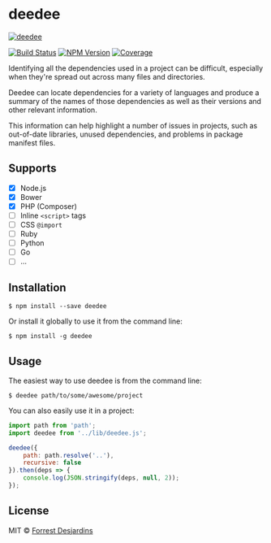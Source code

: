 # deedee

[![deedee](media/header.png)]()

[![Build Status][travis-image]][travis-url]
[![NPM Version][npm-image]][npm-url]
[![Coverage][coveralls-image]][coveralls-url]

Identifying all the dependencies used in a project can be difficult, especially
when they're spread out across many files and directories.

Deedee can locate dependencies for a variety of languages and produce a summary of the names of
those dependencies as well as their versions and other relevant information.

This information can help highlight a number of issues in projects, such as out-of-date
libraries, unused dependencies, and problems in package manifest files.

## Supports

- [x] Node.js
- [x] Bower
- [x] PHP (Composer)
- [ ] Inline `<script>` tags
- [ ] CSS `@import`
- [ ] Ruby
- [ ] Python
- [ ] Go
- [ ] ...

## Installation

```
$ npm install --save deedee
```

Or install it globally to use it from the command line:

```
$ npm install -g deedee
```

## Usage

The easiest way to use deedee is from the command line:

```
$ deedee path/to/some/awesome/project
```

You can also easily use it in a project:

```js
import path from 'path';
import deedee from '../lib/deedee.js';

deedee({
	path: path.resolve('..'),
	recursive: false
}).then(deps => {
	console.log(JSON.stringify(deps, null, 2));
});
```

## License

MIT © [Forrest Desjardins](https://github.com/fdesjardins)

[npm-url]: https://www.npmjs.com/package/deedee
[npm-image]: https://img.shields.io/npm/v/deedee.svg?style=flat
[travis-url]: https://travis-ci.org/fdesjasrdins/deedee
[travis-image]: https://img.shields.io/travis/fdesjardins/deedee.svg?style=flat
[coveralls-url]: https://coveralls.io/r/fdesjardins/deedee
[coveralls-image]: https://img.shields.io/coveralls/fdesjardins/deedee.svg?style=flat
